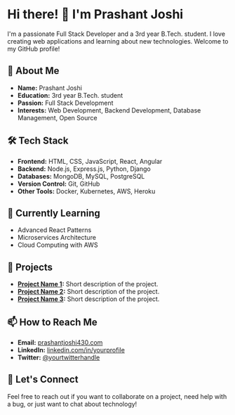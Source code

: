 # Hi there! 👋 I'm Prashant Joshi

I'm a passionate Full Stack Developer and a 3rd year B.Tech. student. I love creating web applications and learning about new technologies. Welcome to my GitHub profile!

## 🌟 About Me

- **Name:** Prashant Joshi
- **Education:** 3rd year B.Tech. student
- **Passion:** Full Stack Development
- **Interests:** Web Development, Backend Development, Database Management, Open Source

## 🛠️ Tech Stack

- **Frontend:** HTML, CSS, JavaScript, React, Angular
- **Backend:** Node.js, Express.js, Python, Django
- **Databases:** MongoDB, MySQL, PostgreSQL
- **Version Control:** Git, GitHub
- **Other Tools:** Docker, Kubernetes, AWS, Heroku

## 🌱 Currently Learning

- Advanced React Patterns
- Microservices Architecture
- Cloud Computing with AWS

## 🔭 Projects

- **[Project Name 1](#):** Short description of the project.
- **[Project Name 2](#):** Short description of the project.
- **[Project Name 3](#):** Short description of the project.

## 📫 How to Reach Me

- **Email:** [prashantjoshi430.com](mailto:your-email@example.com)
- **LinkedIn:** [linkedin.com/in/yourprofile](https://linkedin.com/in/yourprofile)
- **Twitter:** [@yourtwitterhandle](https://twitter.com/yourtwitterhandle)

## 💬 Let's Connect

Feel free to reach out if you want to collaborate on a project, need help with a bug, or just want to chat about technology!

